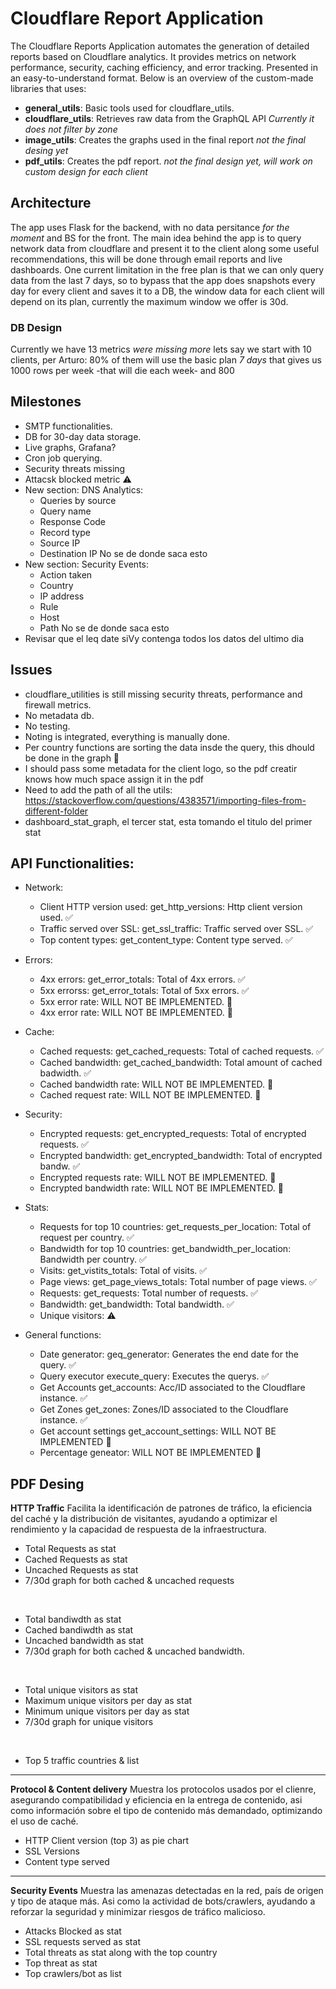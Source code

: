 # Cloudflare Report Application

The Cloudflare Reports Application automates the generation of detailed reports
based on Cloudflare analytics.
It provides metrics on network performance, security, caching efficiency, and error tracking.
Presented in an easy-to-understand format.
Below is an overview of the custom-made libraries that uses:

- **general_utils**: Basic tools used for cloudflare_utils.
- **cloudflare_utils**: Retrieves raw data from the GraphQL API
  *Currently it does not filter by zone*
- **image_utils**: Creates the graphs used in the final report
  *not the final desing yet*
- **pdf_utils**: Creates the pdf report.
  *not the final design yet, will work on custom design for each client*

## Architecture

The app uses Flask for the backend, with no data persitance *for the moment* and BS for the front.
The main idea behind the app is to query network data from cloudflare and present it to the client
along some useful recommendations, this will be done through email reports and live dashboards.
One current limitation in the free plan is that we can only query data from the last 7 days, so to
bypass that the app does snapshots every day for every client and saves it to a DB, the window data
for each client will depend on its plan, currently the maximum window we offer is 30d.

### DB Design
Currently we have 13 metrics *were missing more* lets say we start with 10 clients,
per Arturo: 80% of them will use the basic plan *7 days* that gives us 1000 rows per week
-that will die each week- and 800

## Milestones

- SMTP functionalities.
- DB for 30-day data storage.
- Live graphs, Grafana?
- Cron job querying.
- Security threats missing
- Attacsk blocked metric ⚠️
- New section: DNS Analytics:
  - Queries by source
  - Query name
  - Response Code
  - Record type
  - Source IP
  - Destination IP
  No se de donde saca esto
- New section: Security Events:
  - Action taken
  - Country
  - IP address
  - Rule
  - Host
  - Path
  No se de donde saca esto
- Revisar que el leq date siVy contenga todos los datos del ultimo dia

## Issues
- cloudflare_utilities is still missing security threats, performance and firewall metrics.
- No metadata db.
- No testing.
- Noting is integrated, everything is manually done.
- Per country functions are sorting the data insde the query, this dhould be done in the graph 🛑
- I should pass some metadata for the client logo, so the pdf creatir knows how much space assign it in the pdf
- Need to add the path of all the utils:
https://stackoverflow.com/questions/4383571/importing-files-from-different-folder
- dashboard_stat_graph, el tercer stat, esta tomando el titulo del primer stat

## API Functionalities:

- Network:

  - Client HTTP version used: get_http_versions: Http client version used. ✅
  - Traffic served over SSL: get_ssl_traffic: Traffic served over SSL. ✅
  - Top content types: get_content_type: Content type served. ✅

- Errors:

  - 4xx errors: get_error_totals: Total of 4xx errors. ✅
  - 5xx errorss: get_error_totals: Total of 5xx errors. ✅
  - 5xx error rate: WILL NOT BE IMPLEMENTED. 🛑
  - 4xx error rate: WILL NOT BE IMPLEMENTED. 🛑


- Cache:

  - Cached requests: get_cached_requests: Total of cached requests. ✅
  - Cached bandwidth: get_cached_bandwidth: Total amount of cached badwidth. ✅
  - Cached bandwidth rate: WILL NOT BE IMPLEMENTED. 🛑
  - Cached request rate: WILL NOT BE IMPLEMENTED. 🛑

- Security:

  - Encrypted requests: get_encrypted_requests: Total of encrypted requests. ✅
  - Encrypted bandwidth: get_encrypted_bandwidth: Total of encrypted bandw. ✅
  - Encrypted requests rate: WILL NOT BE IMPLEMENTED. 🛑
  - Encrypted bandwidth rate: WILL NOT BE IMPLEMENTED. 🛑

- Stats:

  - Requests for top 10 countries: get_requests_per_location: Total of request per country. ✅
  - Bandwidth for top 10 countries: get_bandwidth_per_location: Bandwidth per country. ✅
  - Visits: get_vistits_totals: Total of visits. ✅
  - Page views: get_page_views_totals: Total number of page views. ✅
  - Requests: get_requests: Total number of requests. ✅
  - Bandwidth: get_bandwidth: Total bandwidth. ✅
  - Unique visitors: ⚠️

- General functions:

  - Date generator: geq_generator: Generates the end date for the query. ✅
  - Query executor execute_query: Executes the querys. ✅
  - Get Accounts get_accounts: Acc/ID associated to the Cloudflare instance. ✅
  - Get Zones get_zones: Zones/ID associated to the Cloudflare instance. ✅
  - Get account settings get_account_settings: WILL NOT BE IMPLEMENTED   🛑
  - Percentage geneator: WILL NOT BE IMPLEMENTED 🛑

## PDF Desing

**HTTP Traffic**
Facilita la identificación de patrones de tráfico, la eficiencia del caché y la distribución de visitantes, ayudando a optimizar el rendimiento y la capacidad de respuesta de la infraestructura.
  - Total Requests as stat
  - Cached Requests as stat
  - Uncached Requests as stat
  - 7/30d graph for both cached & uncached requests

  &nbsp;

  - Total bandiwdth as stat
  - Cached bandiwdth as stat
  - Uncached bandwidth as stat
  - 7/30d graph for both cached & uncached bandwidth.

  &nbsp;

  - Total unique visitors as stat
  - Maximum unique visitors per day as stat
  - Minimum unique visitors per day as stat
  - 7/30d graph for unique visitors

  &nbsp;

  - Top 5 traffic countries & list

___

**Protocol & Content delivery**
Muestra los protocolos usados por el clienre, asegurando compatibilidad y eficiencia en la entrega de contenido, asi como información sobre el tipo de contenido más demandado, optimizando el uso de caché.
  - HTTP Client version (top 3) as pie chart
  - SSL Versions
  - Content type served
___

**Security Events**
Muestra las amenazas detectadas en la red, país de origen y tipo de ataque más. Asi como la actividad de bots/crawlers, ayudando a reforzar la seguridad y minimizar riesgos de tráfico malicioso.
  - Attacks Blocked as stat
  - SSL requests served as stat
  - Total threats as stat along with the top country
  - Top threat as stat
  - Top crawlers/bot as list
